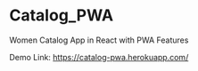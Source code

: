 # Catalog_PWA
Women Catalog App in React with PWA Features

Demo Link: https://catalog-pwa.herokuapp.com/
